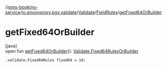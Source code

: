 //[pms-booking-service](../../../../index.md)/[io.envoyproxy.pgv.validate](../../index.md)/[Validate](../index.md)/[FieldRules](index.md)/[getFixed64OrBuilder](get-fixed64-or-builder.md)

# getFixed64OrBuilder

[java]\
open fun [getFixed64OrBuilder](get-fixed64-or-builder.md)(): [Validate.Fixed64RulesOrBuilder](../-fixed64-rules-or-builder/index.md)

`.validate.Fixed64Rules fixed64 = 10;`